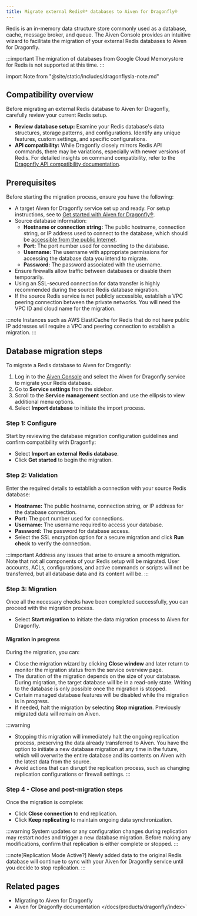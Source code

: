 ```yaml
---
title: Migrate external Redis®* databases to Aiven for Dragonfly®
---
```


Redis is an in-memory data structure store commonly used as a database,
cache, message broker, and queue. The Aiven Console provides an
intuitive wizard to facilitate the migration of your external Redis
databases to Aiven for Dragonfly.

:::important
The migration of databases from Google Cloud Memorystore for Redis is
not supported at this time.
:::

import Note from "@site/static/includes/dragonflysla-note.md"

<Note/>

## Compatibility overview

Before migrating an external Redis database to Aiven for Dragonfly,
carefully review your current Redis setup.

-   **Review database setup:** Examine your Redis database's data
    structures, storage patterns, and configurations. Identify any unique
    features, custom settings, and specific configurations.
-   **API compatibility:** While Dragonfly closely mirrors Redis API
    commands, there may be variations, especially with newer versions of
    Redis. For detailed insights on command compatibility, refer to the
    [Dragonfly API compatibility
    documentation](https://www.dragonflydb.io/docs/command-reference/compatibility).


## Prerequisites

Before starting the migration process, ensure you have the following:

-   A target Aiven for Dragonfly service set up and ready. For setup
    instructions, see to
    [Get started with Aiven for Dragonfly®](/docs/products/dragonfly/get-started).
-   Source database information:
    -   **Hostname or connection string:** The public hostname,
        connection string, or IP address used to connect to the
        database, which should be
        [accessible from the public Internet](/docs/platform/howto/public-access-in-vpc).
    -   **Port:** The port number used for connecting to the database.
    -   **Username:** The username with appropriate permissions for
        accessing the database data you intend to migrate.
    -   **Password:** The password associated with the username.
-   Ensure firewalls allow traffic between databases or disable them
    temporarily.
-   Using an SSL-secured connection for data transfer is highly
    recommended during the source Redis database migration.
-   If the source Redis service is not publicly accessible, establish a
    VPC peering connection between the private networks. You will need
    the VPC ID and cloud name for the migration.

:::note
Instances such as AWS ElastiCache for Redis that do not have public IP
addresses will require a VPC and peering connection to establish a
migration.
:::

## Database migration steps

To migrate a Redis database to Aiven for Dragonfly:

1.  Log in to the [Aiven Console](https://console.aiven.io/) and select
    the Aiven for Dragonfly service to migrate your
    Redis database.
2.  Go to **Service settings** from the sidebar.
3.  Scroll to the **Service management** section and use the ellipsis to
    view additional menu options.
4.  Select **Import database** to initiate the import process.

### Step 1: Configure

Start by reviewing the database migration configuration guidelines and
confirm compatibility with Dragonfly:

-   Select **Import an external Redis database**.
-   Click **Get started** to begin the migration.

### Step 2: Validation

Enter the required details to establish a connection with your source
Redis database:

-   **Hostname:** The public hostname, connection string, or IP address
    for the database connection.
-   **Port:** The port number used for connections.
-   **Username:** The username required to access your database.
-   **Password:** The password for database access.
-   Select the SSL encryption option for a secure migration and click
    **Run check** to verify the connection.

:::important
Address any issues that arise to ensure a smooth migration. Note that
not all components of your Redis setup will be migrated. User accounts,
ACLs, configurations, and active commands or scripts will not be
transferred, but all database data and its content will be.
:::

### Step 3: Migration

Once all the necessary checks have been completed successfully, you can
proceed with the migration process.

-   Select **Start migration** to initiate the data migration process to
    Aiven for Dragonfly.

#### Migration in progress

During the migration, you can:

-   Close the migration wizard by clicking **Close window** and later
    return to monitor the migration status from the service overview
    page.
-   The duration of the migration depends on the size of your database.
    During migration, the target database will be in a read-only state.
    Writing to the database is only possible once the migration is
    stopped.
-   Certain managed database features will be disabled while the
    migration is in progress.
-   If needed, halt the migration by selecting **Stop migration**.
    Previously migrated data will remain on Aiven.

:::warning
-   Stopping this migration will immediately halt the ongoing
    replication process, preserving the data already transferred to
    Aiven. You have the option to initiate a new database migration at
    any time in the future, which will overwrite the entire database and
    its contents on Aiven with the latest data from the source.
-   Avoid actions that can disrupt the replication process, such as
    changing replication configurations or firewall settings.
:::

### Step 4 - Close and post-migration steps

Once the migration is complete:

-   Click **Close connection** to end replication.
-   Click **Keep replicating** to maintain ongoing data synchronization.

:::warning
System updates or any configuration changes during replication may
restart nodes and trigger a new database migration. Before making any
modifications, confirm that replication is either complete or stopped.
:::

:::note[Replication Mode Active?]
Newly added data to the original Redis database will continue to sync
with your Aiven for Dragonfly service until you decide to stop
replication.
:::

## Related pages

-   Migrating to Aiven for Dragonfly
-   Aiven for Dragonfly documentation
    \</docs/products/dragonfly/index\>\`
